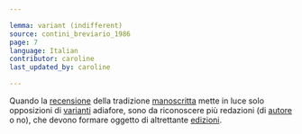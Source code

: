 ```yaml
---

lemma: variant (indifferent)
source: contini_breviario_1986
page: 7
language: Italian
contributor: caroline
last_updated_by: caroline

---
```


Quando la [recensione](recensio.html) della tradizione [manoscritta](manuscript.html) mette in luce solo opposizioni di [varianti](variant.html) adiafore, sono da riconoscere più redazioni (di [autore](author.html) o no), che devono formare oggetto di altrettante [edizioni](editionCritical.html).
